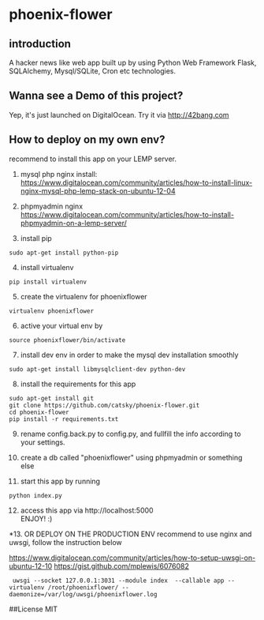 phoenix-flower
==============

## introduction
A hacker news like web app built up by using Python Web Framework Flask, SQLAlchemy, Mysql/SQLite, Cron etc technologies.

## Wanna see a Demo of this project?
Yep, it's just launched on DigitalOcean. Try it via http://42bang.com

## How to deploy on my own env?
recommend to install this app on your LEMP server.

1. mysql php nginx install:
https://www.digitalocean.com/community/articles/how-to-install-linux-nginx-mysql-php-lemp-stack-on-ubuntu-12-04

2. phpmyadmin nginx
https://www.digitalocean.com/community/articles/how-to-install-phpmyadmin-on-a-lemp-server/

3. install pip
 ```
 sudo apt-get install python-pip
 ```

4. install virtualenv
```
pip install virtualenv
```

5. create the virtualenv for phoenixflower
```
virtualenv phoenixflower
```

6. active your virtual env by
```
source phoenixflower/bin/activate
```

7. install dev env in order to make the mysql dev installation smoothly
```
sudo apt-get install libmysqlclient-dev python-dev
```

8. install the requirements for this app
```
sudo apt-get install git
git clone https://github.com/catsky/phoenix-flower.git
cd phoenix-flower
pip install -r requirements.txt
```

9. rename config.back.py  to config.py, and fullfill the info according to your settings.

10. create a db called "phoenixflower" using phpmyadmin or something else

11. start this app by running
```
python index.py
```

12. access this app via 
http://localhost:5000  
ENJOY! :)

*13. OR DEPLOY ON THE PRODUCTION ENV
recommend to use nginx and uwsgi, follow the instruction below

https://www.digitalocean.com/community/articles/how-to-setup-uwsgi-on-ubuntu-12-10
https://gist.github.com/mplewis/6076082
```
 uwsgi --socket 127.0.0.1:3031 --module index  --callable app --virtualenv /root/phoenixflower/ --daemonize=/var/log/uwsgi/phoenixflower.log
```

##License
MIT
